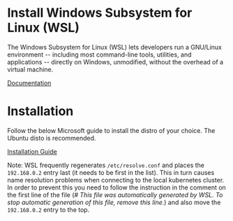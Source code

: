 # Install Windows Subsystem for Linux (WSL)
The Windows Subsystem for Linux (WSL) lets developers run a GNU/Linux environment -- including most command-line tools, utilities, and applications -- directly on Windows, unmodified, without the overhead of a virtual machine.

[Documentation](https://docs.microsoft.com/en-us/windows/wsl/about)

# Installation
Follow the below Microsoft guide to install the distro of your choice.  The Ubuntu disto is recommended.  

[Installation Guide](https://docs.microsoft.com/en-us/windows/wsl/install-win10)

Note: WSL frequently regenerates `/etc/resolve.conf` and places the `192.168.0.2` entry last (it needs to be first in the list). This in turn causes name resolution problems when connecting to the local kubernetes cluster. In order to prevent this you need to follow the instruction in the comment on the first line of the file (_# This file was automatically generated by WSL. To stop automatic generation of this file, remove this line._) and also move the `192.168.0.2` entry to the top.

